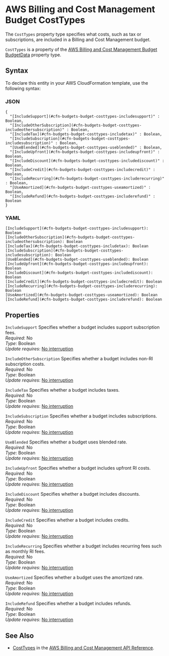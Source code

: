# AWS Billing and Cost Management Budget CostTypes<a name="aws-properties-budgets-budget-costtypes"></a>

<a name="aws-properties-budgets-budget-costtypes-description"></a>The `CostTypes` property type specifies what costs, such as tax or subscriptions, are included in a Billing and Cost Management budget\.

<a name="aws-properties-budgets-budget-costtypes-inheritance"></a> `CostTypes` is a property of the [AWS Billing and Cost Management Budget BudgetData](aws-properties-budgets-budget-budgetdata.md) property type\.

## Syntax<a name="aws-properties-budgets-budget-costtypes-syntax"></a>

To declare this entity in your AWS CloudFormation template, use the following syntax:

### JSON<a name="aws-properties-budgets-budget-costtypes-syntax.json"></a>

```
{
  "[IncludeSupport](#cfn-budgets-budget-costtypes-includesupport)" : Boolean,
  "[IncludeOtherSubscription](#cfn-budgets-budget-costtypes-includeothersubscription)" : Boolean,
  "[IncludeTax](#cfn-budgets-budget-costtypes-includetax)" : Boolean,
  "[IncludeSubscription](#cfn-budgets-budget-costtypes-includesubscription)" : Boolean,
  "[UseBlended](#cfn-budgets-budget-costtypes-useblended)" : Boolean,
  "[IncludeUpfront](#cfn-budgets-budget-costtypes-includeupfront)" : Boolean,
  "[IncludeDiscount](#cfn-budgets-budget-costtypes-includediscount)" : Boolean,
  "[IncludeCredit](#cfn-budgets-budget-costtypes-includecredit)" : Boolean,
  "[IncludeRecurring](#cfn-budgets-budget-costtypes-includerecurring)" : Boolean,
  "[UseAmortized](#cfn-budgets-budget-costtypes-useamortized)" : Boolean,
  "[IncludeRefund](#cfn-budgets-budget-costtypes-includerefund)" : Boolean
}
```

### YAML<a name="aws-properties-budgets-budget-costtypes-syntax.yaml"></a>

```
[IncludeSupport](#cfn-budgets-budget-costtypes-includesupport): Boolean
[IncludeOtherSubscription](#cfn-budgets-budget-costtypes-includeothersubscription): Boolean
[IncludeTax](#cfn-budgets-budget-costtypes-includetax): Boolean
[IncludeSubscription](#cfn-budgets-budget-costtypes-includesubscription): Boolean
[UseBlended](#cfn-budgets-budget-costtypes-useblended): Boolean
[IncludeUpfront](#cfn-budgets-budget-costtypes-includeupfront): Boolean
[IncludeDiscount](#cfn-budgets-budget-costtypes-includediscount): Boolean
[IncludeCredit](#cfn-budgets-budget-costtypes-includecredit): Boolean
[IncludeRecurring](#cfn-budgets-budget-costtypes-includerecurring): Boolean
[UseAmortized](#cfn-budgets-budget-costtypes-useamortized): Boolean
[IncludeRefund](#cfn-budgets-budget-costtypes-includerefund): Boolean
```

## Properties<a name="aws-properties-budgets-budget-costtypes-properties"></a>

`IncludeSupport`  <a name="cfn-budgets-budget-costtypes-includesupport"></a>
Specifies whether a budget includes support subscription fees\.  
 *Required*: No  
 *Type*: Boolean  
 *Update requires*: [No interruption](using-cfn-updating-stacks-update-behaviors.md#update-no-interrupt)

`IncludeOtherSubscription`  <a name="cfn-budgets-budget-costtypes-includeothersubscription"></a>
Specifies whether a budget includes non\-RI subscription costs\.  
 *Required*: No  
 *Type*: Boolean  
 *Update requires*: [No interruption](using-cfn-updating-stacks-update-behaviors.md#update-no-interrupt)

`IncludeTax`  <a name="cfn-budgets-budget-costtypes-includetax"></a>
Specifies whether a budget includes taxes\.  
 *Required*: No  
 *Type*: Boolean  
 *Update requires*: [No interruption](using-cfn-updating-stacks-update-behaviors.md#update-no-interrupt)

`IncludeSubscription`  <a name="cfn-budgets-budget-costtypes-includesubscription"></a>
Specifies whether a budget includes subscriptions\.  
 *Required*: No  
 *Type*: Boolean  
 *Update requires*: [No interruption](using-cfn-updating-stacks-update-behaviors.md#update-no-interrupt) 

`UseBlended`  <a name="cfn-budgets-budget-costtypes-useblended"></a>
Specifies whether a budget uses blended rate\.  
 *Required*: No  
 *Type*: Boolean  
 *Update requires*: [No interruption](using-cfn-updating-stacks-update-behaviors.md#update-no-interrupt) 

`IncludeUpfront`  <a name="cfn-budgets-budget-costtypes-includeupfront"></a>
Specifies whether a budget includes upfront RI costs\.  
 *Required*: No  
 *Type*: Boolean  
 *Update requires*: [No interruption](using-cfn-updating-stacks-update-behaviors.md#update-no-interrupt) 

`IncludeDiscount`  <a name="cfn-budgets-budget-costtypes-includediscount"></a>
Specifies whether a budget includes discounts\.  
 *Required*: No  
 *Type*: Boolean  
 *Update requires*: [No interruption](using-cfn-updating-stacks-update-behaviors.md#update-no-interrupt) 

`IncludeCredit`  <a name="cfn-budgets-budget-costtypes-includecredit"></a>
Specifies whether a budget includes credits\.  
 *Required*: No  
 *Type*: Boolean  
 *Update requires*: [No interruption](using-cfn-updating-stacks-update-behaviors.md#update-no-interrupt) 

`IncludeRecurring`  <a name="cfn-budgets-budget-costtypes-includerecurring"></a>
Specifies whether a budget includes recurring fees such as monthly RI fees\.  
 *Required*: No  
 *Type*: Boolean  
 *Update requires*: [No interruption](using-cfn-updating-stacks-update-behaviors.md#update-no-interrupt) 

`UseAmortized`  <a name="cfn-budgets-budget-costtypes-useamortized"></a>
Specifies whether a budget uses the amortized rate\.  
 *Required*: No  
 *Type*: Boolean  
 *Update requires*: [No interruption](using-cfn-updating-stacks-update-behaviors.md#update-no-interrupt) 

`IncludeRefund`  <a name="cfn-budgets-budget-costtypes-includerefund"></a>
Specifies whether a budget includes refunds\.  
 *Required*: No  
 *Type*: Boolean  
 *Update requires*: [No interruption](using-cfn-updating-stacks-update-behaviors.md#update-no-interrupt) 

## See Also<a name="aws-properties-budgets-budget-costtypes-seealso"></a>
+ [CostTypes](https://docs.aws.amazon.com/aws-cost-management/latest/APIReference/API_budgets_CostTypes.html) in the [AWS Billing and Cost Management API Reference](https://docs.aws.amazon.com/aws-cost-management/latest/APIReference/Welcome.html)\. 